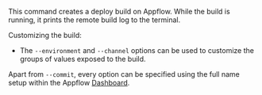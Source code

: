 This command creates a deploy build on Appflow. While the build is running, it prints the remote build log to the terminal.

Customizing the build:
- The `--environment` and `--channel` options can be used to customize the groups of values exposed to the build.

Apart from `--commit`, every option can be specified using the full name setup within the Appflow [Dashboard](https://dashboard.ionicframework.com).